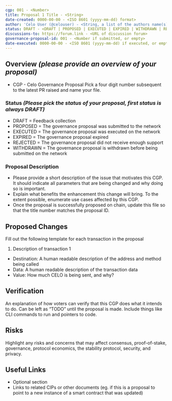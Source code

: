 ```yaml
---
cgp: 001 - <Number>
title: Proposal 1 Title - <String>
date-created: 0000-00-00 - <ISO 8601 (yyyy-mm-dd) format>
author: 'Celo User (@celouser) - <String, a list of the authors name(s) and/or username(s)>'
status: DRAFT - <DRAFT | PROPOSED | EXECUTED | EXPIRED | WITHDRAWN | REJECTED>
discussions-to: https://forum.link - <URL of discussion forum>
governance-proposal-id: 001 - <Number if submitted, or empty>
date-executed: 0000-00-00 - <ISO 8601 (yyyy-mm-dd) if executed, or empty>
---
```


<!-- Please view other proposals for an example on filling the above section. It is important the type is correct eg Number, String -->
 
## Overview *(please provide an overview of your proposal)*
 
- CGP - Celo Governance Proposal
 Pick a four digit number subsequent to the latest PR raised and name your file.
 
### Status *(Please pick the status of your proposal, first status is always DRAFT)*

- DRAFT = Feedback collection
- PROPOSED = The governance proposal was submitted to the network
- EXECUTED = The governance proposal was executed on the network
- EXPIRED = The governance proposal expired
- REJECTED = The governance proposal did not receive enough support
- WITHDRAWN = The governance proposal is withdrawn before being submitted on the network
 
### Proposal Description
- Please provide a short description of the issue that motivates this CGP. It should indicate all parameters that are being changed and why doing so is important.
- Explain what benefits the enhancement this change will bring. To the extent possible, enumerate use cases affected by this CGP.
- Once the proposal is successfully proposed on chain, update this file so that the title number matches the proposal ID.
 
## Proposed Changes
 
Fill out the following template for each transaction in the proposal
 
1. Description of transaction 1
  - Destination: A human readable description of the address and method being called
  - Data: A human readable description of the transaction data
  - Value: How much CELO is being sent, and why?
 
## Verification
 
An explanation of how voters can verify that this CGP does what it intends to do. Can be left as “TODO” until the proposal is made. Include things like CLI commands to run and pointers to code.
 
## Risks
 
Highlight any risks and concerns that may affect consensus, proof-of-stake, governance, protocol economics, the stability protocol, security, and privacy.
 
## Useful Links
 
* Optional section
* Links to related CIPs or other documents (eg. if this is a proposal to point to a new instance of a smart contract that was updated)
